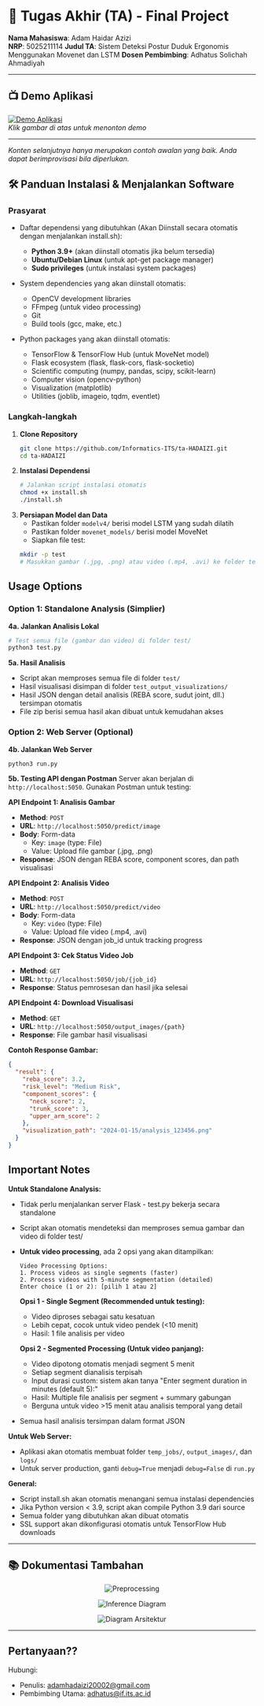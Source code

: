# 🏁 Tugas Akhir (TA) - Final Project

**Nama Mahasiswa**: Adam Haidar Azizi  
**NRP**: 5025211114
**Judul TA**: Sistem Deteksi Postur Duduk Ergonomis Menggunakan Movenet dan LSTM 
**Dosen Pembimbing**: Adhatus Solichah Ahmadiyah 


---

## 📺 Demo Aplikasi  
 

[![Demo Aplikasi](https://i.ytimg.com/vi/zIfRMTxRaIs/maxresdefault.jpg)](https://www.youtube.com/watch?v=3bHdVgmQ3Mo)  
*Klik gambar di atas untuk menonton demo*

---

*Konten selanjutnya hanya merupakan contoh awalan yang baik. Anda dapat berimprovisasi bila diperlukan.*

## 🛠 Panduan Instalasi & Menjalankan Software  

### Prasyarat  
- Daftar dependensi yang dibutuhkan (Akan Diinstall secara otomatis dengan menjalankan install.sh):
  - **Python 3.9+** (akan diinstall otomatis jika belum tersedia)
  - **Ubuntu/Debian Linux** (untuk apt-get package manager)
  - **Sudo privileges** (untuk instalasi system packages)
  
- System dependencies yang akan diinstall otomatis:
  - OpenCV development libraries
  - FFmpeg (untuk video processing)
  - Git
  - Build tools (gcc, make, etc.)
  
- Python packages yang akan diinstall otomatis:
  - TensorFlow & TensorFlow Hub (untuk MoveNet model)
  - Flask ecosystem (flask, flask-cors, flask-socketio)
  - Scientific computing (numpy, pandas, scipy, scikit-learn)
  - Computer vision (opencv-python)
  - Visualization (matplotlib)
  - Utilities (joblib, imageio, tqdm, eventlet)

### Langkah-langkah  
1. **Clone Repository**  
   ```bash
   git clone https://github.com/Informatics-ITS/ta-HADAIZI.git
   cd ta-HADAIZI
   ```
2. **Instalasi Dependensi**
   ```bash
   # Jalankan script instalasi otomatis
   chmod +x install.sh
   ./install.sh
   ```
3. **Persiapan Model dan Data**
   - Pastikan folder `modelv4/` berisi model LSTM yang sudah dilatih
   - Pastikan folder `movenet_models/` berisi model MoveNet
   - Siapkan file test:
   ```bash
   mkdir -p test
   # Masukkan gambar (.jpg, .png) atau video (.mp4, .avi) ke folder test/
   ```
## Usage Options

### Option 1: Standalone Analysis (Simplier)

**4a. Jalankan Analisis Lokal**
```bash
# Test semua file (gambar dan video) di folder test/
python3 test.py
```

**5a. Hasil Analisis**
- Script akan memproses semua file di folder `test/`
- Hasil visualisasi disimpan di folder `test_output_visualizations/`
- Hasil JSON dengan detail analisis (REBA score, sudut joint, dll.) tersimpan otomatis
- File zip berisi semua hasil akan dibuat untuk kemudahan akses

### Option 2: Web Server (Optional)

**4b. Jalankan Web Server**
```bash
python3 run.py
```

**5b. Testing API dengan Postman**
Server akan berjalan di `http://localhost:5050`. Gunakan Postman untuk testing:

**API Endpoint 1: Analisis Gambar**
- **Method**: `POST`
- **URL**: `http://localhost:5050/predict/image`
- **Body**: Form-data
  - Key: `image` (type: File)
  - Value: Upload file gambar (.jpg, .png)
- **Response**: JSON dengan REBA score, component scores, dan path visualisasi

**API Endpoint 2: Analisis Video**
- **Method**: `POST` 
- **URL**: `http://localhost:5050/predict/video`
- **Body**: Form-data
  - Key: `video` (type: File)
  - Value: Upload file video (.mp4, .avi)
- **Response**: JSON dengan job_id untuk tracking progress

**API Endpoint 3: Cek Status Video Job**
- **Method**: `GET`
- **URL**: `http://localhost:5050/job/{job_id}`
- **Response**: Status pemrosesan dan hasil jika selesai

**API Endpoint 4: Download Visualisasi**
- **Method**: `GET`
- **URL**: `http://localhost:5050/output_images/{path}`
- **Response**: File gambar hasil visualisasi

**Contoh Response Gambar:**
```json
{
  "result": {
    "reba_score": 3.2,
    "risk_level": "Medium Risk",
    "component_scores": {
      "neck_score": 2,
      "trunk_score": 3,
      "upper_arm_score": 2
    },
    "visualization_path": "2024-01-15/analysis_123456.png"
  }
}
```

## Important Notes

**Untuk Standalone Analysis:**
- Tidak perlu menjalankan server Flask - test.py bekerja secara standalone
- Script akan otomatis mendeteksi dan memproses semua gambar dan video di folder test/
- **Untuk video processing**, ada 2 opsi yang akan ditampilkan:
  
  ```
  Video Processing Options:
  1. Process videos as single segments (faster)
  2. Process videos with 5-minute segmentation (detailed)
  Enter choice (1 or 2): [pilih 1 atau 2]
  ```
  
  **Opsi 1 - Single Segment (Recommended untuk testing):**
  - Video diproses sebagai satu kesatuan
  - Lebih cepat, cocok untuk video pendek (<10 menit)
  - Hasil: 1 file analisis per video
  
  **Opsi 2 - Segmented Processing (Untuk video panjang):**
  - Video dipotong otomatis menjadi segment 5 menit
  - Setiap segment dianalisis terpisah
  - Input durasi custom: sistem akan tanya "Enter segment duration in minutes (default 5):"
  - Hasil: Multiple file analisis per segment + summary gabungan
  - Berguna untuk video >15 menit atau analisis temporal yang detail

- Semua hasil analisis tersimpan dalam format JSON

**Untuk Web Server:**
- Aplikasi akan otomatis membuat folder `temp_jobs/`, `output_images/`, dan `logs/`
- Untuk server production, ganti `debug=True` menjadi `debug=False` di `run.py`

**General:**
- Script install.sh akan otomatis menangani semua instalasi dependencies
- Jika Python version < 3.9, script akan compile Python 3.9 dari source 
- Semua folder yang dibutuhkan akan dibuat otomatis
- SSL support akan dikonfigurasi otomatis untuk TensorFlow Hub downloads

---

## 📚 Dokumentasi Tambahan

<div align="center">

![Preprocessing](content/preprocessing.png)

![Inference Diagram](content/inference.png)

![Diagram Arsitektur](content/LSTM.png)

</div>


---

## Pertanyaan??

Hubungi:
- Penulis: adamhadaizi20002@gmail.com
- Pembimbing Utama: adhatus@if.its.ac.id
